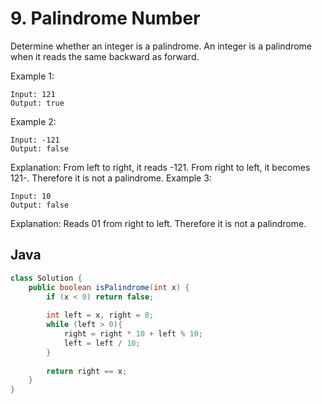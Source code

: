 # 9. Palindrome Number

Determine whether an integer is a palindrome. An integer is a palindrome when it reads the same backward as forward.

Example 1:
```
Input: 121
Output: true
```
Example 2:
```
Input: -121
Output: false
```
Explanation: From left to right, it reads -121. From right to left, it becomes 121-. Therefore it is not a palindrome.
Example 3:
```
Input: 10
Output: false
```
Explanation: Reads 01 from right to left. Therefore it is not a palindrome.

## Java
```java
class Solution {
    public boolean isPalindrome(int x) {
        if (x < 0) return false;
        
        int left = x, right = 0;
        while (left > 0){
            right = right * 10 + left % 10;
            left = left / 10;
        }
        
        return right == x;
    }
}
```
